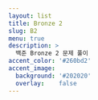 ```yaml
---
layout: list
title: Bronze 2
slug: B2
menu: true
description: >
  백준 Bronze 2 문제 풀이
accent_color: '#260bd2'
accent_image:
  background: '#202020'
  overlay:    false
---
```



